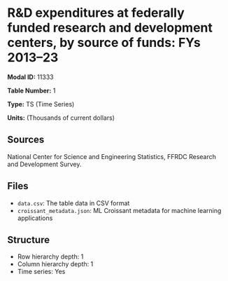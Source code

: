 # R&D expenditures at federally funded research and development centers, by source of funds: FYs 2013&#8211;23

**Modal ID:** 11333

**Table Number:** 1

**Type:** TS (Time Series)

**Units:** (Thousands of current dollars)

## Sources

National Center for Science and Engineering Statistics, FFRDC Research and Development Survey.

## Files

- `data.csv`: The table data in CSV format
- `croissant_metadata.json`: ML Croissant metadata for machine learning applications

## Structure

- Row hierarchy depth: 1
- Column hierarchy depth: 1
- Time series: Yes
